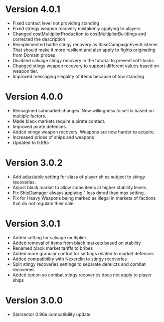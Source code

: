 # Version 4.0.1
* Fixed contact level not providing standing
* Fixed stringy weapon recovery mistakenly applying to players
* Changed costMultiplierProduction to costMultiplierBuildings and corrected the description
* Reimplemented battle stingy recovery as BaseCampaignEventListener. That should make it more resilient and also apply to fights originating from Domain probes
* Disabled salvage stingy recovery in the tutorial to prevent soft-locks.
* Changed stingy weapon recovery to support different values based on weapon tier.
* Improved messaging illegality of items because of low standing

# Version 4.0.0
* Reimagined submarket changes. Now willingness to sell is based on multiple factors.
* Made black markets require a pirate contact.
* Improved pirate defences.
* Added stingy weapon recovery. Weapons are now harder to acquire.
* Increased prices of ships and weapons
* Updated to 0.98a

# Version 3.0.2
* Add adjustable setting for class of player ships subject to stingy recoveries.
* Adjust black market to allow some items at higher stability levels.
* Fix ShipDamager always applying 1 less dmod than max setting.
* Fix for Heavy Weapons being marked as illegal in markets of factions that do not regulate their sale.

# Version 3.0.1

* Added setting for salvage multiplier
* Added removal of items from black markets based on stability
* Renamed black market tariffs to bribes
* Added more granular control for settings related to market defences
* Added compatibility with Nexerelin to stingy recoveries
* Split stingy recoveries settings to separate derelicts and combat recoveries
* Added option so combat stingy recoveries does not apply to player ships

# Version 3.0.0

* Starsector 0.96a compatibility update
